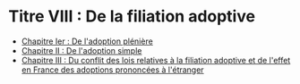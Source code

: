 # Titre VIII : De la filiation adoptive

- [Chapitre Ier : De l'adoption plénière](chapitre-ier)
- [Chapitre II : De l'adoption simple](chapitre-ii)
- [Chapitre III : Du conflit des lois relatives à la filiation adoptive et de l'effet en France des adoptions prononcées à l'étranger](chapitre-iii)
